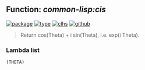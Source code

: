 ## Function: ***common-lisp:cis***
[![package](https://img.shields.io/badge/Package-COMMON--LISP-5f9ea0.svg?style=social&colorA=999999)](../) [![type](https://img.shields.io/badge/Type-Function-5f9ea0.svg?style=social&colorA=999999)](../#function) [![clhs](https://img.shields.io/badge/CLHS-CIS-5f9ea0.svg?style=social&colorA=999999)](http://www.lispworks.com/documentation/HyperSpec/Body/f_cis.htm) [![github](https://img.shields.io/badge/GitHub-View_the_source-5f9ea0.svg?style=social&colorA=999999&logo=github)](https://github.com/sbcl/sbcl/blob/master/src/code/irrat.lisp/) 

> Return cos(Theta) + i sin(Theta), i.e. exp(i Theta).

### Lambda list
```
(THETA)
```
